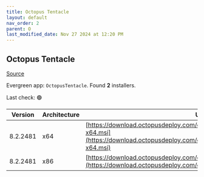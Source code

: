 ```yaml
---
title: Octopus Tentacle
layout: default
nav_order: 2
parent: O
last_modified_date: Nov 27 2024 at 12:20 PM
---
```


## Octopus Tentacle

[Source](https://octopus.com/)

Evergreen app: `OctopusTentacle`. Found **2** installers.

Last check: 🟢

| Version  | Architecture | URI                                                                                                                                                          |
| -------- | ------------ | ------------------------------------------------------------------------------------------------------------------------------------------------------------ |
| 8.2.2481 | x64          | [https://download.octopusdeploy.com/octopus/Octopus.Tentacle.8.2.2481-x64.msi](https://download.octopusdeploy.com/octopus/Octopus.Tentacle.8.2.2481-x64.msi) |
| 8.2.2481 | x86          | [https://download.octopusdeploy.com/octopus/Octopus.Tentacle.8.2.2481.msi](https://download.octopusdeploy.com/octopus/Octopus.Tentacle.8.2.2481.msi)         |
